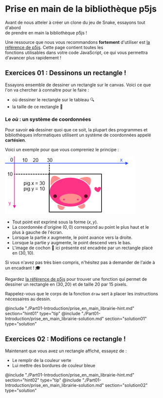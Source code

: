 # Prise en main de la bibliothèque p5js

Avant de nous atteler à créer un clone du jeu de Snake, essayons tout d'abord  
de prendre en main la bibliothèque p5js !

Une ressource que nous vous recommandons **fortement** d'utiliser est [la  
référence de p5js](https://p5js.org/reference/). Cette page contient toutes les  
fonctions utilisables dans votre code JavaScript, ce qui vous permettra  
d'avancer plus rapidement !

## Exercices 01 : Dessinons un rectangle !

Essayons ensemble de dessiner un rectangle sur le canvas. Voici ce que l'on va chercher à connaître pour le faire :  
- où dessiner le rectangle sur le tableau 🔍  
- la taille de ce rectangle 📏

### Le ***où*** : un système de coordonnées

Pour savoir **où** dessiner quoi que ce soit, la plupart des programmes et bibliothèques informatiques utilisent un système de coordonnées appelé **cartésien**.

Voici un exemple pour que vous compreniez le principe :

![](./static/coordinate-system.png)

- Tout point est exprimé sous la forme $(x, y)$.  
- La coordonnée d'origine $(0, 0)$ correspond au point le plus haut et le plus à gauche de l'écran.  
- Lorsque la partie $x$ augmente, le point avance vers la droite.  
- Lorsque la partie $y$ augmente, le point descend vers le bas.  
- L'image de cochon 🐷 ici présente est encadrée par un rectangle placé en $(30, 10)$.

Si vous n'avez pas très bien compris, n'hésitez pas à demander de l'aide à un encadrant ! 🎓

Regardez [la référence de p5js](https://p5js.org/reference/) pour trouver une fonction qui permet de dessiner un rectangle en $(30, 20)$ et de taille $20$ par $15$ pixels.

Rappelez-vous que le corps de la fonction `draw` sert à placer les instructions nécessaires au dessin.

@include "./Part01-Introduction/prise_en_main_librairie-hint.md" section="hint01" type="tip"
@include "./Part01-Introduction/prise_en_main_librairie-solution.md" section="solution01" type="solution"

## Exercices 02 : Modifions ce rectangle !

Maintenant que vous avez un rectangle affiché, essayez de :  

- Le remplir de la couleur verte  
- Lui mettre des bordures de couleur bleue

@include "./Part01-Introduction/prise_en_main_librairie-hint.md" section="hint02" type="tip"
@include "./Part01-Introduction/prise_en_main_librairie-solution.md" section="solution02" type="solution"
